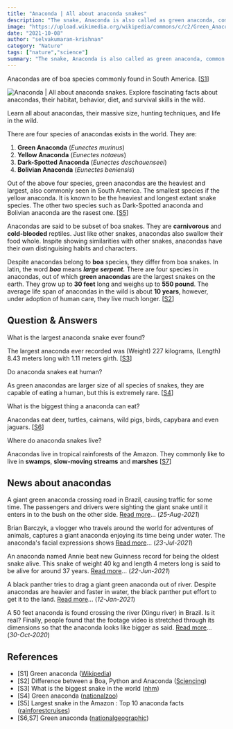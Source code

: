 ```yaml
---
title: "Anaconda | All about anaconda snakes"
description: "The snake, Anaconda is also called as green anaconda, common anaconda, giant anaconda, common water boa or sucuri. The generic name of anaconda is Eu"
image: "https://upload.wikimedia.org/wikipedia/commons/c/c2/Green_Anaconda_001.jpg"
date: "2021-10-08"
author: "selvakumaran-krishnan"
category: "Nature"
tags: ["nature","science"]
summary: "The snake, Anaconda is also called as green anaconda, common anaconda, giant anaconda, common water boa or sucuri. The generic name of anaconda is Eunectes murinus."
---
```


Anacondas are of boa species commonly found in South America. \[[S1](#s1)\]

![Anaconda | All about anaconda snakes. Explore fascinating facts about anacondas, their habitat, behavior, diet, and survival skills in the wild.](https://upload.wikimedia.org/wikipedia/commons/c/c2/Green_Anaconda_001.jpg "Anaconda: Everything You Need to Know About This Giant Snake")

Learn all about anacondas, their massive size, hunting techniques, and life in the wild.

There are four species of anacondas exists in the world. They are:

1.  **Green Anaconda** (_Eunectes murinus_)
2.  **Yellow Anaconda** (_Eunectes notaeus_)
3.  **Dark-Spotted Anaconda** (_Eunectes deschauenseei_)
4.  **Bolivian Anaconda** (_Eunectes beniensis_)

Out of the above four species, green anacondas are the heaviest and largest, also commonly seen in South America. The smallest species if the yellow anaconda. It is known to be the heaviest and longest extant snake species. The other two species such as Dark-Spotted anaconda and Bolivian anaconda are the rasest one. \[[S5](#s5)\]

Anacondas are said to be subset of boa snakes. They are **carnivorous** and **cold-blooded** reptiles. Just like other snakes, anacondas also swallow their food whole. Inspite showing similarities with other snakes, anacondas have their own distinguising habits and characters.

Despite anacondas belong to **boa** species, they differ from boa snakes. In latin, the word **_boa_** means **_large serpent._** There are four species in anacondas, out of which **green anacondas** are the largest snakes on the earth. They grow up to **30 feet** long and weighs up to **550 pound**. The average life span of anacondas in the wild is about **10 years**, however, under adoption of human care, they live much longer. \[[S2](#s2)\]

Question & Answers
------------------

What is the largest anaconda snake ever found?

The largest anaconda ever recorded was (Weight) 227 kilograms, (Length) 8.43 meters long with 1.11 meters girth. \[[S3](#s3)\]

Do anaconda snakes eat human?

As green anacondas are larger size of all species of snakes, they are capable of eating a human, but this is extremely rare. \[[S4](#s4)\]

What is the biggest thing a anaconda can eat?

Anacondas eat deer, turtles, caimans, wild pigs, birds, capybara and even jaguars. \[[S6](#s6)\]

Where do anaconda snakes live?

Anacondas live in tropical rainforests of the Amazon. They commonly like to live in **swamps**, **slow-moving streams** and **marshes** \[[S7](#s6)\]

News about anacondas
--------------------

A giant green anaconda crossing road in Brazil, causing traffic for some time. The passengers and drivers were sighting the giant snake until it enters in to the bush on the other side. [Read more](https://www.news18.com/news/buzz/giant-anaconda-crosses-brazil-road-traffic-comes-to-a-halt-viral-video-4126115)... (_25-Aug-2021_)

Brian Barczyk, a vlogger who travels around the world for adventures of animals, captures a giant anaconda enjoying its time being under water. The anaconda's facial expressions shows [Read more](https://www.indiatoday.in/trending-news/story/anaconda-enjoys-being-underwater-in-viral-video-with-over-1-million-views-watch-1831632-2021-07-23)... (_23-Jul-2021_)

An anaconda named Annie beat new Guinness record for being the oldest snake alive. This snake of weight 40 kg and length 4 meters long is said to be alive for around 37 years. [Read more](https://www.news24.com/news24/southafrica/news/snakes-alive-annie-the-anaconda-holds-new-guinness-record-for-being-oldest-snake-alive-in-captivity-20210622)... (_22-Jun-2021_)

A black panther tries to drag a giant green anaconda out of river. Despite anacondas are heavier and faster in water, the black panther put effort to get it to the land. [Read more](https://www.ndtv.com/offbeat/terrifying-video-shows-black-panther-trying-to-drag-anaconda-out-of-water-2351158)... (_12-Jan-2021_)

A 50 feet anaconda is found crossing the river (Xingu river) in Brazil. Is it real? Finally, people found that the footage video is stretched through its dimensions so that the anaconda looks like bigger as said. [Read more](https://www.ndtv.com/offbeat/is-that-a-50-foot-anaconda-heres-the-truth-behind-viral-snake-video-2318067)... (_30-Oct-2020_)

References
----------

*   \[S1\] Green anaconda ([Wikipedia](https://en.wikipedia.org/wiki/Green_anaconda))
*   \[S2\] Difference between a Boa, Python and Anaconda ([Sciencing](https://sciencing.com/differences-between-boa-python-anaconda-8351539))
*   \[S3\] What is the biggest snake in the world ([nhm](https://www.nhm.ac.uk/discover/what-is-the-biggest-snake-in-the-world))
*   \[S4\] Green anaconda ([nationalzoo](https://nationalzoo.si.edu/animals/green-anaconda))
*   \[S5\] Largest snake in the Amazon : Top 10 anaconda facts ([rainforestcruises](https://www.rainforestcruises.com/guides/largest-snake-in-the-amazon-jungle-anaconda-facts))
*   \[S6,S7\] Green anaconda ([nationalgeographic](https://www.nationalgeographic.com/animals/reptiles/facts/green-anaconda))